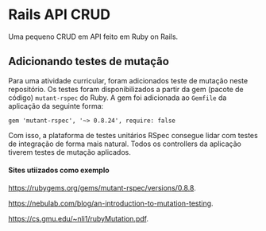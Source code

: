 # Rails API CRUD

Uma pequeno CRUD em API feito em Ruby on Rails.

## Adicionando testes de mutação

Para uma atividade curricular, foram adicionados teste de mutação neste repositório. Os testes foram disponibilizados a partir da gem (pacote de código) `mutant-rspec` do Ruby. A gem foi adicionada ao `Gemfile` da aplicação da seguinte forma:

`gem 'mutant-rspec', '~> 0.8.24', require: false`

Com isso, a plataforma de testes unitários RSpec consegue lidar com testes de integração de forma mais natural. Todos os controllers da aplicação tiverem testes de mutação aplicados.

#### Sites utiizados como exemplo

https://rubygems.org/gems/mutant-rspec/versions/0.8.8. 

https://nebulab.com/blog/an-introduction-to-mutation-testing. 

https://cs.gmu.edu/~nli1/rubyMutation.pdf. 

